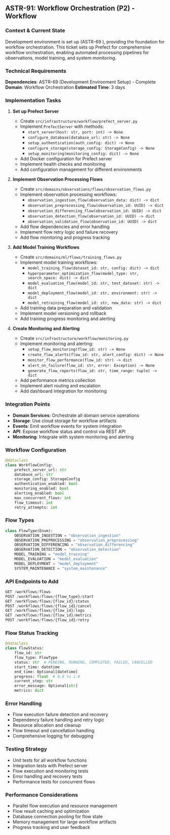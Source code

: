 ## **ASTR-91: Workflow Orchestration (P2) - Workflow**

### **Context & Current State**
Development environment is set up (ASTR-69 ), providing the foundation for workflow orchestration. This ticket sets up Prefect for comprehensive workflow orchestration, enabling automated processing pipelines for observations, model training, and system monitoring.

### **Technical Requirements**

**Dependencies**: ASTR-69 (Development Environment Setup) -  Complete
**Domain**: Workflow Orchestration
**Estimated Time**: 3 days

### **Implementation Tasks**

1. **Set up Prefect Server**
   - Create `src/infrastructure/workflow/prefect_server.py`
   - Implement `PrefectServer` with methods:
     - `start_server(host: str, port: int) -> None`
     - `configure_database(database_url: str) -> None`
     - `setup_authentication(auth_config: dict) -> None`
     - `configure_storage(storage_config: StorageConfig) -> None`
     - `setup_monitoring(monitoring_config: dict) -> None`
   - Add Docker configuration for Prefect server
   - Implement health checks and monitoring
   - Add configuration management for different environments

2. **Implement Observation Processing Flows**
   - Create `src/domains/observations/flows/observation_flows.py`
   - Implement observation processing workflows:
     - `observation_ingestion_flow(observation_data: dict) -> dict`
     - `observation_preprocessing_flow(observation_id: UUID) -> dict`
     - `observation_differencing_flow(observation_id: UUID) -> dict`
     - `observation_detection_flow(observation_id: UUID) -> dict`
     - `observation_validation_flow(observation_id: UUID) -> dict`
   - Add flow dependencies and error handling
   - Implement flow retry logic and failure recovery
   - Add flow monitoring and progress tracking

3. **Add Model Training Workflows**
   - Create `src/domains/ml/flows/training_flows.py`
   - Implement model training workflows:
     - `model_training_flow(dataset_id: str, config: dict) -> dict`
     - `hyperparameter_optimization_flow(model_type: str, search_space: dict) -> dict`
     - `model_evaluation_flow(model_id: str, test_dataset: str) -> dict`
     - `model_deployment_flow(model_id: str, environment: str) -> dict`
     - `model_retraining_flow(model_id: str, new_data: str) -> dict`
   - Add training data preparation and validation
   - Implement model versioning and rollback
   - Add training progress monitoring and alerting

4. **Create Monitoring and Alerting**
   - Create `src/infrastructure/workflow/monitoring.py`
   - Implement monitoring and alerting:
     - `setup_flow_monitoring(flow_id: str) -> None`
     - `create_flow_alerts(flow_id: str, alert_config: dict) -> None`
     - `monitor_flow_performance(flow_id: str) -> dict`
     - `alert_on_failure(flow_id: str, error: Exception) -> None`
     - `generate_flow_reports(flow_id: str, time_range: tuple) -> dict`
   - Add performance metrics collection
   - Implement alert routing and escalation
   - Add dashboard integration for monitoring

### **Integration Points**

- **Domain Services**: Orchestrate all domain service operations
- **Storage**: Use cloud storage for workflow artifacts
- **Events**: Emit workflow events for system integration
- **API**: Expose workflow status and control via REST API
- **Monitoring**: Integrate with system monitoring and alerting

### **Workflow Configuration**
```python
@dataclass
class WorkflowConfig:
    prefect_server_url: str
    database_url: str
    storage_config: StorageConfig
    authentication_enabled: bool
    monitoring_enabled: bool
    alerting_enabled: bool
    max_concurrent_flows: int
    flow_timeout: int
    retry_attempts: int
```

### **Flow Types**
```python
class FlowType(Enum):
    OBSERVATION_INGESTION = "observation_ingestion"
    OBSERVATION_PREPROCESSING = "observation_preprocessing"
    OBSERVATION_DIFFERENCING = "observation_differencing"
    OBSERVATION_DETECTION = "observation_detection"
    MODEL_TRAINING = "model_training"
    MODEL_EVALUATION = "model_evaluation"
    MODEL_DEPLOYMENT = "model_deployment"
    SYSTEM_MAINTENANCE = "system_maintenance"
```

### **API Endpoints to Add**
```python
GET /workflows/flows
POST /workflows/flows/{flow_type}/start
GET /workflows/flows/{flow_id}/status
POST /workflows/flows/{flow_id}/cancel
GET /workflows/flows/{flow_id}/logs
GET /workflows/flows/{flow_id}/metrics
POST /workflows/flows/{flow_id}/retry
```

### **Flow Status Tracking**
```python
@dataclass
class FlowStatus:
    flow_id: str
    flow_type: FlowType
    status: str  # PENDING, RUNNING, COMPLETED, FAILED, CANCELLED
    start_time: datetime
    end_time: Optional[datetime]
    progress: float  # 0.0 to 1.0
    current_step: str
    error_message: Optional[str]
    metrics: dict
```

### **Error Handling**
- Flow execution failure detection and recovery
- Dependency failure handling and retry logic
- Resource allocation and cleanup
- Flow timeout and cancellation handling
- Comprehensive logging for debugging

### **Testing Strategy**
- Unit tests for all workflow functions
- Integration tests with Prefect server
- Flow execution and monitoring tests
- Error handling and recovery tests
- Performance tests for concurrent flows

### **Performance Considerations**
- Parallel flow execution and resource management
- Flow result caching and optimization
- Database connection pooling for flow state
- Memory management for large workflow artifacts
- Progress tracking and user feedback
